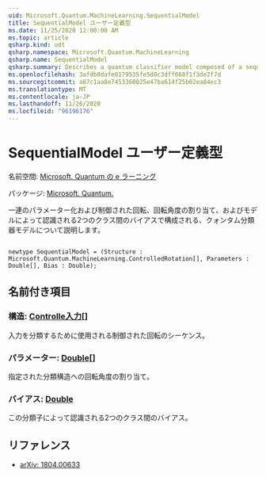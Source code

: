 ```yaml
---
uid: Microsoft.Quantum.MachineLearning.SequentialModel
title: SequentialModel ユーザー定義型
ms.date: 11/25/2020 12:00:00 AM
ms.topic: article
qsharp.kind: udt
qsharp.namespace: Microsoft.Quantum.MachineLearning
qsharp.name: SequentialModel
qsharp.summary: Describes a quantum classifier model composed of a sequence of parameterized and controlled rotations, an assignment of rotation angles, and a bias between the two classes recognized by the model.
ms.openlocfilehash: 3afdb8dafe0179535fe5d8c3dff668f1f3de2f7d
ms.sourcegitcommit: a87c1aa8e7453360025e47ba614f25b02ea84ec3
ms.translationtype: MT
ms.contentlocale: ja-JP
ms.lasthandoff: 11/26/2020
ms.locfileid: "96196176"
---
```

# <a name="sequentialmodel-user-defined-type"></a>SequentialModel ユーザー定義型

名前空間: [Microsoft. Quantum の e ラーニング](xref:Microsoft.Quantum.MachineLearning)

パッケージ: [Microsoft. Quantum.](https://nuget.org/packages/Microsoft.Quantum.MachineLearning)


一連のパラメーター化および制御された回転、回転角度の割り当て、およびモデルによって認識される2つのクラス間のバイアスで構成される、クォンタム分類器モデルについて説明します。

```qsharp

newtype SequentialModel = (Structure : Microsoft.Quantum.MachineLearning.ControlledRotation[], Parameters : Double[], Bias : Double);
```



## <a name="named-items"></a>名前付き項目

### <a name="structure--controlledrotation"></a>構造: [Controlle入力](xref:Microsoft.Quantum.MachineLearning.ControlledRotation)[]

入力を分類するために使用される制御された回転のシーケンス。
### <a name="parameters--double"></a>パラメーター: [Double](xref:microsoft.quantum.lang-ref.double)[]

指定された分類構造への回転角度の割り当て。
### <a name="bias--double"></a>バイアス: [Double](xref:microsoft.quantum.lang-ref.double)

この分類子によって認識される2つのクラス間のバイアス。

## <a name="references"></a>リファレンス

- [arXiv: 1804.00633](https://arxiv.org/abs/1804.00633)